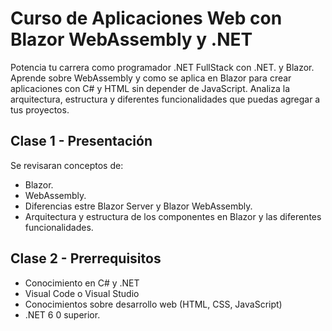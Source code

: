 # Curso de Aplicaciones Web con Blazor WebAssembly y .NET

Potencia tu carrera como programador .NET FullStack con .NET. y Blazor. Aprende sobre WebAssembly y como se aplica en Blazor para crear aplicaciones con C# y HTML sin depender de JavaScript. Analiza la arquitectura, estructura y diferentes funcionalidades que puedas agregar a tus proyectos.

## Clase 1 - Presentación

Se revisaran conceptos de:

- Blazor.
- WebAssembly.
- Diferencias estre Blazor Server y Blazor WebAssembly.
- Arquitectura y estructura de los componentes en Blazor y las diferentes funcionalidades.

## Clase 2 - Prerrequisitos

- Conocimiento en C# y .NET
- Visual Code o Visual Studio
- Conocimientos sobre desarrollo web (HTML, CSS, JavaScript)
- .NET 6 0 superior.

